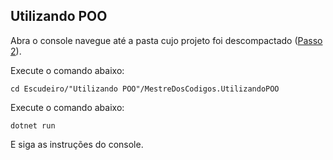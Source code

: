 ## Utilizando POO

Abra o console navegue até a pasta cujo projeto foi descompactado ([Passo 2](https://github.com/elixneto/DB1.MestreDosCodigos.DotNet/blob/master/README.md#passo-2---baixar-o-projeto "Baixar o projeto")).

Execute o comando abaixo:
```
cd Escudeiro/"Utilizando POO"/MestreDosCodigos.UtilizandoPOO
```

Execute o comando abaixo:
```
dotnet run
```

E siga as instruções do console.
